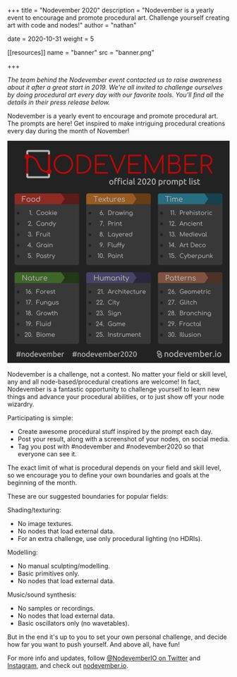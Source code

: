 +++
title = "Nodevember 2020"
description = "Nodevember is a yearly event to encourage and promote procedural art. Challenge yourself creating art with code and nodes!"
author = "nathan"

date = 2020-10-31
weight = 5

[[resources]]
name = "banner"
src = "banner.png"

+++

_The team behind the Nodevember event contacted us to raise awareness about it after a great start in 2019. We're all invited to challenge ourselves by doing procedural art every day with our favorite tools. You'll find all the details in their press release below._

Nodevember is a yearly event to encourage and promote procedural art.
The prompts are here! Get inspired to make intriguing procedural creations every day during the month of November!

![Prompts](prompts.png)

Nodevember is a challenge, not a contest. No matter your field or skill level, any and all node-based/procedural creations are welcome!
In fact, Nodevember is a fantastic opportunity to challenge yourself to learn new things and advance your procedural abilities, or to just show off your node wizardry.

Participating is simple:

- Create awesome procedural stuff inspired by the prompt each day.
- Post your result, along with a screenshot of your nodes, on social media.
- Tag you post with #nodevember and #nodevember2020 so that everyone can see it.

The exact limit of what is procedural depends on your field and skill level, so we encourage you to define your own boundaries and goals at the beginning of the month.

These are our suggested boundaries for popular fields:

Shading/texturing:

- No image textures.
- No nodes that load external data.
- For an extra challenge, use only procedural lighting (no HDRIs).

Modelling:

- No manual sculpting/modelling.
- Basic primitives only.
- No nodes that load external data.

Music/sound synthesis:

- No samples or recordings.
- No nodes that load external data.
- Basic oscillators only (no wavetables).

But in the end it's up to you to set your own personal challenge, and decide how far you want to push yourself.
And above all, have fun!

For more info and updates, follow [@NodevemberIO on Twitter](https://twitter.com/NodevemberIO/) and [Instagram](https://www.instagram.com/NodevemberIO/), and check out [nodevember.io](https://nodevember.io/).
